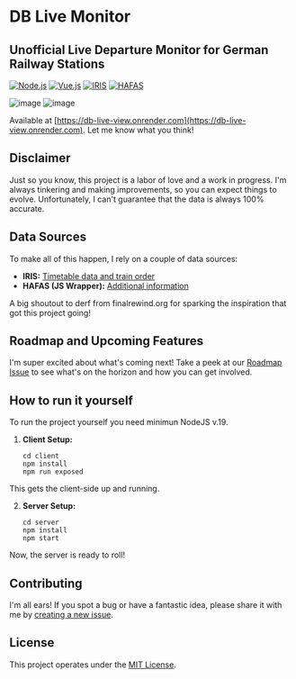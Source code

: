 # DB Live Monitor
## Unofficial Live Departure Monitor for German Railway Stations
[![Node.js](https://img.shields.io/badge/Node.js-18.x-green)](https://nodejs.org/) [![Vue.js](https://img.shields.io/badge/Vue.js-3.x-brightgreen)](https://vuejs.org/) [![IRIS](https://img.shields.io/badge/IRIS-Data%20Source-orange)](https://iris.noncd.db.de/wbt/js/index.html) [![HAFAS](https://img.shields.io/badge/HAFAS-Data%20Source-blue)](https://github.com/public-transport/hafas-client/)

![image](https://github.com/crwntec/db-live-monitor/assets/77750176/513a37c8-9c3f-4d88-9581-2d476beb6325)
![image](https://github.com/crwntec/db-live-monitor/assets/77750176/476a2ae5-48ef-437e-a90b-a800ac08d766)


Available at [https://db-live-view.onrender.com](https://db-live-view.onrender.com). Let me know what you think!

## Disclaimer
Just so you know, this project is a labor of love and a work in progress. I'm always tinkering and making improvements, so you can expect things to evolve. Unfortunately, I can't guarantee that the data is always 100% accurate.

## Data Sources
To make all of this happen, I rely on a couple of data sources:

- **IRIS:** [Timetable data and train order](https://iris.noncd.db.de/wbt/js/index.html)
- **HAFAS (JS Wrapper):** [Additional information](https://github.com/public-transport/hafas-client/)

A big shoutout to derf from finalrewind.org for sparking the inspiration that got this project going!

## Roadmap and Upcoming Features
I'm super excited about what's coming next! Take a peek at our [Roadmap Issue](https://github.com/crwntec/db-live-monitor/issues/1) to see what's on the horizon and how you can get involved.

## How to run it yourself
To run the project yourself you need minimun NodeJS v.19.
1. **Client Setup:**
   ```shell
   cd client
   npm install
   npm run exposed
This gets the client-side up and running.

2. **Server Setup:**
    ```shell
    cd server
    npm install
    npm start

Now, the server is ready to roll!

## Contributing
I'm all ears! If you spot a bug or have a fantastic idea, please share it with me by [creating a new issue](https://github.com/crwntec/db-live-monitor/issues).

## License
This project operates under the [MIT License](LICENSE).

